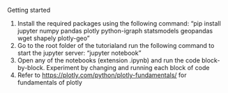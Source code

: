 Getting started
1. Install the required packages using the following command: “pip install jupyter numpy pandas plotly python-igraph statsmodels geopandas wget shapely plotly-geo”
2. Go to the root folder of the tutorialand run the following command to start the jupyter server: “jupyter notebook”
3. Open any of the notebooks (extension .ipynb) and run the code block-by-block. Experiment by changing and running each block of code
4. Refer to https://plotly.com/python/plotly-fundamentals/ for fundamentals of plotly
